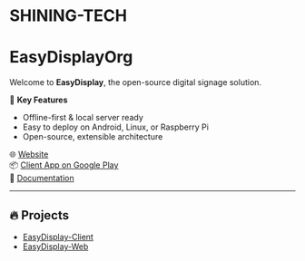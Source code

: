 # SHINING-TECH

# EasyDisplayOrg

Welcome to **EasyDisplay**, the open-source digital signage solution.

🎯 **Key Features**  
- Offline-first & local server ready  
- Easy to deploy on Android, Linux, or Raspberry Pi  
- Open-source, extensible architecture  

🌐 [Website](https://shiningtech.info)  
📦 [Client App on Google Play](https://play.google.com/store/apps/details?id=com.vinda.snap_vison_client)  
🔧 [Documentation](https://your-docs-link.com)

---

## 🔥 Projects

- [EasyDisplay-Client](https://github.com/EasyDisplayOrg/EasyDisplay-Client)  
- [EasyDisplay-Web](https://github.com/EasyDisplayOrg/EasyDisplay-Web)  
